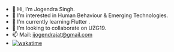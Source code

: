 - 👋 Hi, I’m Jogendra Singh.
- 👀 I’m interested in Human Behaviour & Emerging Technologies.
- 🌱 I’m currently learning Flutter .
- 💞️ I’m looking to collaborate on UZG19.
- 📫 Mail: ijogendrajat@gmail.com
- [![wakatime](https://wakatime.com/badge/user/786053fd-da4e-44e1-bd2e-c77c1c7dfd79.svg)](https://wakatime.com/@786053fd-da4e-44e1-bd2e-c77c1c7dfd79)

<!---
ijogendrajat/ijogendrajat is a ✨ special ✨ repository because its `README.md` (this file) appears on your GitHub profile.
You can click the Preview link to take a look at your changes.
--->
